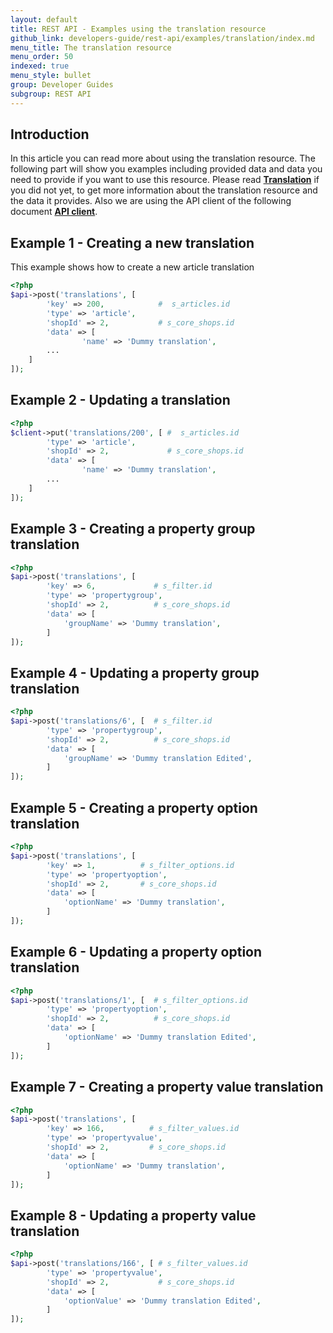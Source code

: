 ```yaml
---
layout: default
title: REST API - Examples using the translation resource
github_link: developers-guide/rest-api/examples/translation/index.md
menu_title: The translation resource
menu_order: 50
indexed: true
menu_style: bullet
group: Developer Guides
subgroup: REST API
---
```


## Introduction

In this article you can read more about using the translation resource.
The following part will show you examples including provided data and data you need to provide if you want to use this resource.
Please read **[Translation](/developers-guide/rest-api/api-resource-translation/)** if you did not yet, to get more information about the translation resource and the data it provides.
Also we are using the API client of the following document **[API client](/developers-guide/rest-api/#using-the-rest-api-in-your-own-application)**.

## Example 1 - Creating a new translation

This example shows how to create a new article translation

```php
<?php
$api->post('translations', [
        'key' => 200,            #  s_articles.id
        'type' => 'article',
        'shopId' => 2,           # s_core_shops.id
        'data' => [
                'name' => 'Dummy translation',
        ...
    ]
]);

```

## Example 2 - Updating a translation

```php
<?php
$client->put('translations/200', [ #  s_articles.id
        'type' => 'article',
        'shopId' => 2,             # s_core_shops.id
        'data' => [
                'name' => 'Dummy translation',
        ...
    ]
]);

```

## Example 3 - Creating a property group translation

```php
<?php
$api->post('translations', [
        'key' => 6,             # s_filter.id
        'type' => 'propertygroup',
        'shopId' => 2,          # s_core_shops.id
        'data' => [
            'groupName' => 'Dummy translation',
        ]
]);
```

## Example 4 - Updating a property group translation

```php
<?php
$api->post('translations/6', [  # s_filter.id
        'type' => 'propertygroup',
        'shopId' => 2,          # s_core_shops.id
        'data' => [
            'groupName' => 'Dummy translation Edited',
        ]
]);
```

## Example 5 - Creating a property option translation

```php
<?php
$api->post('translations', [
        'key' => 1,          # s_filter_options.id
        'type' => 'propertyoption',
        'shopId' => 2,       # s_core_shops.id
        'data' => [
            'optionName' => 'Dummy translation',
        ]
]);
```

## Example 6 - Updating a property option translation

```php
<?php
$api->post('translations/1', [  # s_filter_options.id
        'type' => 'propertyoption',
        'shopId' => 2,          # s_core_shops.id
        'data' => [
            'optionName' => 'Dummy translation Edited',
        ]
]);
```

## Example 7 - Creating a property value translation

```php
<?php
$api->post('translations', [
        'key' => 166,          # s_filter_values.id
        'type' => 'propertyvalue',
        'shopId' => 2,         # s_core_shops.id
        'data' => [
            'optionName' => 'Dummy translation',
        ]
]);
```

## Example 8 - Updating a property value translation

```php
<?php
$api->post('translations/166', [ # s_filter_values.id
        'type' => 'propertyvalue',
        'shopId' => 2,           # s_core_shops.id
        'data' => [
            'optionValue' => 'Dummy translation Edited',
        ]
]);
```



